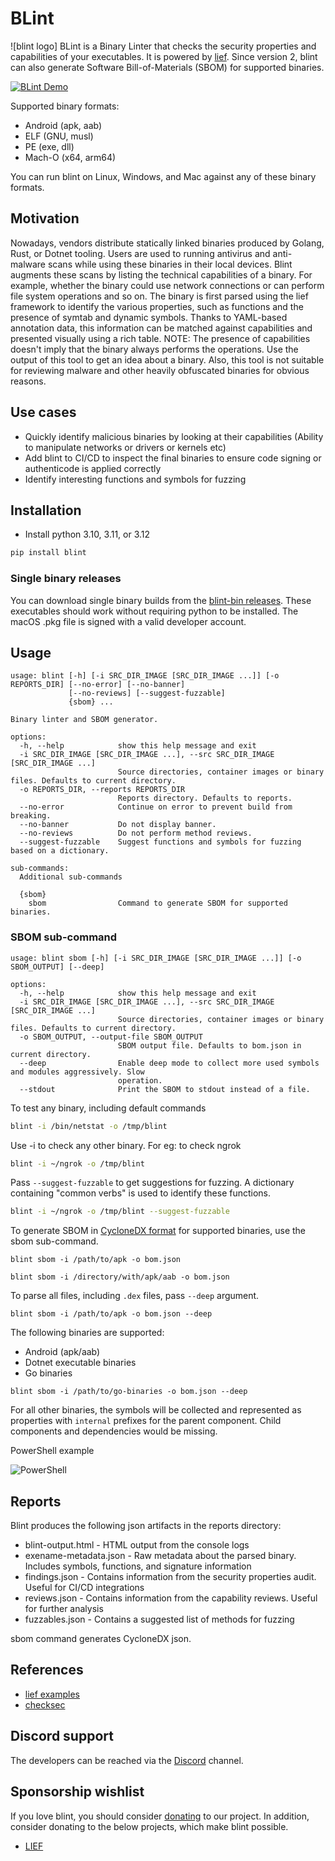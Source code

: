 # BLint

![blint logo]
BLint is a Binary Linter that checks the security properties and capabilities of your executables. It is powered by [lief](https://github.com/lief-project/LIEF). Since version 2, blint can also generate Software Bill-of-Materials (SBOM) for supported binaries.

[![BLint Demo](https://asciinema.org/a/438138.png)](https://asciinema.org/a/438138)

Supported binary formats:

- Android (apk, aab)
- ELF (GNU, musl)
- PE (exe, dll)
- Mach-O (x64, arm64)

You can run blint on Linux, Windows, and Mac against any of these binary formats.

## Motivation

Nowadays, vendors distribute statically linked binaries produced by Golang, Rust, or Dotnet tooling. Users are used to running antivirus and anti-malware scans while using these binaries in their local devices. Blint augments these scans by listing the technical capabilities of a binary. For example, whether the binary could use network connections or can perform file system operations and so on.
The binary is first parsed using the lief framework to identify the various properties, such as functions and the presence of symtab and dynamic symbols. Thanks to YAML-based annotation data, this information can be matched against capabilities and presented visually using a rich table.
NOTE: The presence of capabilities doesn't imply that the binary always performs the operations. Use the output of this tool to get an idea about a binary. Also, this tool is not suitable for reviewing malware and other heavily obfuscated binaries for obvious reasons.

## Use cases

- Quickly identify malicious binaries by looking at their capabilities (Ability to manipulate networks or drivers or kernels etc)
- Add blint to CI/CD to inspect the final binaries to ensure code signing or authenticode is applied correctly
- Identify interesting functions and symbols for fuzzing

## Installation

- Install python 3.10, 3.11, or 3.12

```bash
pip install blint
```

### Single binary releases

You can download single binary builds from the [blint-bin releases](https://github.com/OWASP-dep-scan/blint/releases). These executables should work without requiring python to be installed. The macOS .pkg file is signed with a valid developer account.

## Usage

```shell
usage: blint [-h] [-i SRC_DIR_IMAGE [SRC_DIR_IMAGE ...]] [-o REPORTS_DIR] [--no-error] [--no-banner]
             [--no-reviews] [--suggest-fuzzable]
             {sbom} ...

Binary linter and SBOM generator.

options:
  -h, --help            show this help message and exit
  -i SRC_DIR_IMAGE [SRC_DIR_IMAGE ...], --src SRC_DIR_IMAGE [SRC_DIR_IMAGE ...]
                        Source directories, container images or binary files. Defaults to current directory.
  -o REPORTS_DIR, --reports REPORTS_DIR
                        Reports directory. Defaults to reports.
  --no-error            Continue on error to prevent build from breaking.
  --no-banner           Do not display banner.
  --no-reviews          Do not perform method reviews.
  --suggest-fuzzable    Suggest functions and symbols for fuzzing based on a dictionary.

sub-commands:
  Additional sub-commands

  {sbom}
    sbom                Command to generate SBOM for supported binaries.
```

### SBOM sub-command

```shell
usage: blint sbom [-h] [-i SRC_DIR_IMAGE [SRC_DIR_IMAGE ...]] [-o SBOM_OUTPUT] [--deep]

options:
  -h, --help            show this help message and exit
  -i SRC_DIR_IMAGE [SRC_DIR_IMAGE ...], --src SRC_DIR_IMAGE [SRC_DIR_IMAGE ...]
                        Source directories, container images or binary files. Defaults to current directory.
  -o SBOM_OUTPUT, --output-file SBOM_OUTPUT
                        SBOM output file. Defaults to bom.json in current directory.
  --deep                Enable deep mode to collect more used symbols and modules aggressively. Slow
                        operation.
  --stdout              Print the SBOM to stdout instead of a file.
```

To test any binary, including default commands

```bash
blint -i /bin/netstat -o /tmp/blint
```

Use -i to check any other binary. For eg: to check ngrok

```bash
blint -i ~/ngrok -o /tmp/blint
```

Pass `--suggest-fuzzable` to get suggestions for fuzzing. A dictionary containing "common verbs" is used to identify these functions.

```bash
blint -i ~/ngrok -o /tmp/blint --suggest-fuzzable
```

To generate SBOM in [CycloneDX format](https://cyclonedx.org/) for supported binaries, use the sbom sub-command.

```shell
blint sbom -i /path/to/apk -o bom.json
```

```shell
blint sbom -i /directory/with/apk/aab -o bom.json
```

To parse all files, including `.dex` files, pass `--deep` argument.

```shell
blint sbom -i /path/to/apk -o bom.json --deep
```

The following binaries are supported:

- Android (apk/aab)
- Dotnet executable binaries
- Go binaries

```shell
blint sbom -i /path/to/go-binaries -o bom.json --deep
```

For all other binaries, the symbols will be collected and represented as properties with `internal` prefixes for the parent component. Child components and dependencies would be missing.

PowerShell example

![PowerShell](./docs/blint-powershell.jpg)

## Reports

Blint produces the following json artifacts in the reports directory:

- blint-output.html - HTML output from the console logs
- exename-metadata.json - Raw metadata about the parsed binary. Includes symbols, functions, and signature information
- findings.json - Contains information from the security properties audit. Useful for CI/CD integrations
- reviews.json - Contains information from the capability reviews. Useful for further analysis
- fuzzables.json - Contains a suggested list of methods for fuzzing

sbom command generates CycloneDX json.

## References

- [lief examples](https://github.com/lief-project/LIEF/tree/master/examples/python)
- [checksec](https://github.com/Wenzel/checksec.py)

## Discord support

The developers can be reached via the [Discord](https://discord.gg/DCNxzaeUpd) channel.

## Sponsorship wishlist

If you love blint, you should consider [donating](https://owasp.org/donate?reponame=www-project-dep-scan&title=OWASP+dep-scan) to our project. In addition, consider donating to the below projects, which make blint possible.

- [LIEF](https://github.com/sponsors/lief-project/)
